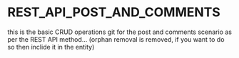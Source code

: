 # REST_API_POST_AND_COMMENTS
this is the basic CRUD operations git for the post and comments scenario as per the REST API method...
(orphan removal is removed, if you want to do so then inclide it in the entity)
